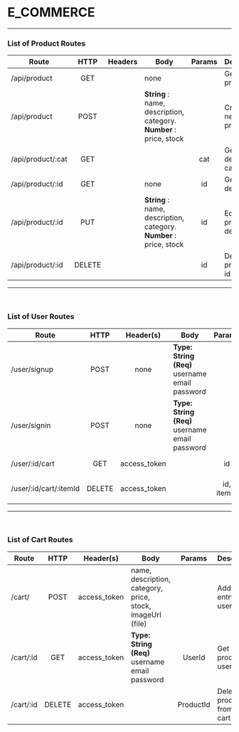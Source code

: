 # E_COMMERCE #
---

### **List of Product Routes** ###
| Route             |  HTTP  | Headers | Body                                                                | Params | Description               |
| ----------------- | :----: | :-----: | ------------------------------------------------------------------- | :----: | ------------------------- |
| /api/product      |  GET   |         | none                                                                |        | Get all products          |
| /api/product      |  POST  |         | **String** : name, description, category. **Number** : price, stock |        | Create a new product      |
| /api/product/:cat |  GET   |         |                                                                     |  cat   | Get product detail by cat |
| /api/product/:id  |  GET   |         | none                                                                |   id   | Get product detail by id  |
| /api/product/:id  |  PUT   |         | **String** : name, description, category. **Number** : price, stock |   id   | Edit product detail by id |
| /api/product/:id  | DELETE |         |                                                                     |   id   | Delete product by id      |
---
<br>

### **List of User Routes** ###
| Route                  |  HTTP  |  Header(s)   | Body                                                    |   Params   | Description                     |
| ---------------------- | :----: | :----------: | ------------------------------------------------------- | :--------: | ------------------------------- |
| /user/signup           |  POST  |     none     | **Type: String (Req)**<br>username<br>email<br>password |            | Sign up with new user info      |
| /user/signin           |  POST  |     none     | **Type: String (Req)**<br>username<br>email<br>password |            | Sign in and get an access token |
| /user/:id/cart         |  GET   | access_token |                                                         |     id     | Show user own cart              |
| /user/:id/cart/:itemId | DELETE | access_token |                                                         | id, itemId | Delete an item from user cart   |

---
<br>

### **List of Cart Routes** ###
| Route     |  HTTP  |  Header(s)   | Body                                                       |  Params   | Description                      |
| --------- | :----: | :----------: | ---------------------------------------------------------- | :-------: | -------------------------------- |
| /cart/    |  POST  | access_token | name, description, category, price, stock, imageUrl (file) |           | Add new entry to user cart       |
| /cart/:id |  GET   | access_token | **Type: String (Req)**<br>username<br>email<br>password    |  UserId   | Get list of product in user cart |
| /cart/:id | DELETE | access_token |                                                            | ProductId | Delete one product from the cart |